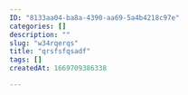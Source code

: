 ```yaml
---
ID: "8133aa04-ba8a-4390-aa69-5a4b4218c97e"
categories: []
description: ""
slug: "w34rqerqs"
title: "qrsfsfqsadf"
tags: []
createdAt: 1669709386338

---
```


